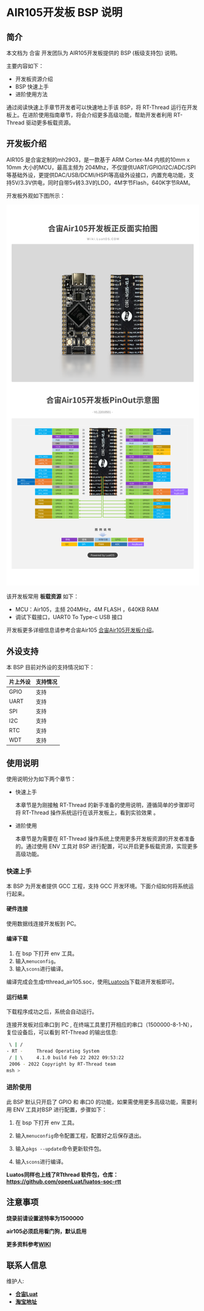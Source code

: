 # AIR105开发板 BSP 说明

## 简介

本文档为 合宙 开发团队为 AIR105开发板提供的 BSP (板级支持包) 说明。

主要内容如下：

- 开发板资源介绍
- BSP 快速上手
- 进阶使用方法

通过阅读快速上手章节开发者可以快速地上手该 BSP，将 RT-Thread 运行在开发板上。在进阶使用指南章节，将会介绍更多高级功能，帮助开发者利用 RT-Thread 驱动更多板载资源。

## 开发板介绍

AIR105 是合宙定制的mh2903，是一款基于 ARM Cortex-M4 内核的10mm x 10mm 大小的MCU，最高主频为 204Mhz，不仅提供UART/GPIO/I2C/ADC/SPI等基础外设，更提供DAC/USB/DCMI/HSPI等高级外设接口，内置充电功能，支持5V/3.3V供电，同时自带5v转3.3V的LDO，4M字节Flash，640K字节RAM。

开发板外观如下图所示：

![board](figures/board.png)

该开发板常用 **板载资源** 如下：

- MCU：Air105，主频 204MHz，4M FLASH ，640KB RAM
- 调试下载接口，UART0 To Type-c USB 接口

开发板更多详细信息请参考合宙Air105 [合宙Air105开发板介绍](https://wiki.luatos.com/chips/air105/board.html)。

## 外设支持

本 BSP 目前对外设的支持情况如下：

| 片上外设 | **支持情况** |
| -------- | ------------ |
| GPIO     | 支持         |
| UART     | 支持         |
| SPI      | 支持         |
| I2C      | 支持         |
| RTC      | 支持         |
| WDT      | 支持         |


## 使用说明

使用说明分为如下两个章节：

- 快速上手

    本章节是为刚接触 RT-Thread 的新手准备的使用说明，遵循简单的步骤即可将 RT-Thread 操作系统运行在该开发板上，看到实验效果 。

- 进阶使用

    本章节是为需要在 RT-Thread 操作系统上使用更多开发板资源的开发者准备的。通过使用 ENV 工具对 BSP 进行配置，可以开启更多板载资源，实现更多高级功能。


### 快速上手

本 BSP 为开发者提供 GCC 工程，支持 GCC 开发环境。下面介绍如何将系统运行起来。

#### 硬件连接

使用数据线连接开发板到 PC。

#### 编译下载

1. 在 bsp 下打开 env 工具。
2. 输入`menuconfig`。
3. 输入`scons`进行编译。

编译完成会生成rtthread_air105.soc，使用[Luatools](http://cdndownload.openluat.com/Luat_tool_src/last_release/Luatools_v2.exe)下载进开发板即可。

#### 运行结果

下载程序成功之后，系统会自动运行。

连接开发板对应串口到 PC , 在终端工具里打开相应的串口（1500000-8-1-N），复位设备后，可以看到 RT-Thread 的输出信息:


```bash
 \ | /
- RT -     Thread Operating System
 / | \     4.1.0 build Feb 22 2022 09:53:22
 2006 - 2022 Copyright by RT-Thread team
msh >
```
### 进阶使用

此 BSP 默认只开启了 GPIO 和 串口0 的功能，如果需使用更多高级功能，需要利用 ENV 工具对BSP 进行配置，步骤如下：

1. 在 bsp 下打开 env 工具。

2. 输入`menuconfig`命令配置工程，配置好之后保存退出。

3. 输入`pkgs --update`命令更新软件包。

4. 输入`scons`进行编译。

   

**Luatos同样也上线了RTthread 软件包，仓库：https://github.com/openLuat/luatos-soc-rtt**

## 注意事项

**烧录前请设置波特率为1500000**

**air105必须启用看门狗，默认启用**

**更多资料参考[WIKI](https://wiki.luatos.com/)**

## 联系人信息

维护人:

- [**合宙Luat**](https://gitee.com/openLuat)
- [**淘宝地址**](https://item.taobao.com/item.htm?spm=a1z10.5-c-s.w4002-24045920841.15.29395bcdUExSHR&id=666216389131)

